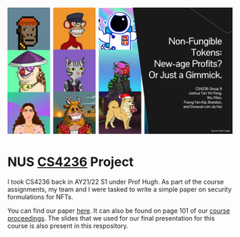# ![powerpoint slide of our paper](header.jpg)
# NUS [CS4236](https://nusmods.com/modules/CS4236/cryptography-theory-and-practice) Project

I took CS4236 back in AY21/22 S1 under Prof Hugh. As part of the course assignments, my team and I were tasked to write a simple paper on security formulations for NFTs. 

You can find our paper [here](CS4236%20Grp%209%20Paper.pdf). It can also be found on page 101 of our [course proceedings](CS4236_2021_Projects.pdf).
The slides that we used for our final presentation for this course is also present in this respository.
